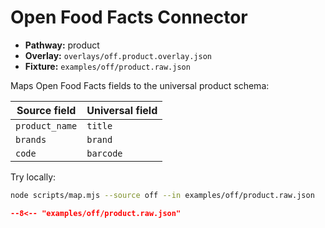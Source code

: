 # Open Food Facts Connector

- **Pathway:** product
- **Overlay:** `overlays/off.product.overlay.json`
- **Fixture:** `examples/off/product.raw.json`

Maps Open Food Facts fields to the universal product schema:

| Source field | Universal field |
|--------------|-----------------|
| `product_name` | `title` |
| `brands` | `brand` |
| `code` | `barcode` |

Try locally:

```bash
node scripts/map.mjs --source off --in examples/off/product.raw.json
```

```json
--8<-- "examples/off/product.raw.json"
```

